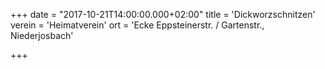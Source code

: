 +++
date = "2017-10-21T14:00:00.000+02:00"
title = 'Dickworzschnitzen'
verein = 'Heimatverein'
ort = 'Ecke Eppsteinerstr. / Gartenstr., Niederjosbach'

+++

      
